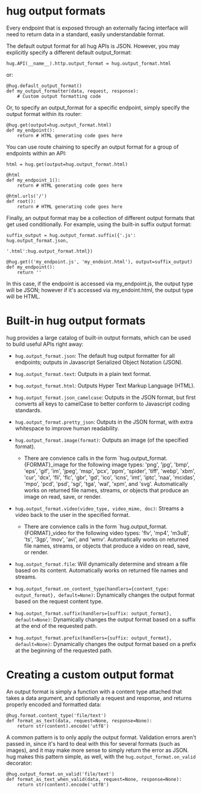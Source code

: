 hug output formats
===================

Every endpoint that is exposed through an externally facing interface will need to return data in a standard, easily understandable format.

The default output format for all hug APIs is JSON. However, you may explicitly specify a different default output_format:

    hug.API(__name__).http.output_format = hug.output_format.html

or:

    @hug.default_output_format()
    def my_output_formatter(data, request, response):
        # Custom output formatting code

Or, to specify an output_format for a specific endpoint, simply specify the output format within its router:

    @hug.get(output=hug.output_format.html)
    def my_endpoint():
        return # HTML generating code goes here

You can use route chaining to specify an output format for a group of endpoints within an API:

    html = hug.get(output=hug.output_format.html)

    @html
    def my_endpoint_1():
        return # HTML generating code goes here

    @html.urls('/')
    def root():
        return # HTML generating code goes here

Finally, an output format may be a collection of different output formats that get used conditionally. For example, using the built-in suffix output format:

    suffix_output = hug.output_format.suffix({'.js': hug.output_format.json,
                                              '.html':hug.output_format.html})

    @hug.get(('my_endpoint.js', 'my_endoint.html'), output=suffix_output)
    def my_endpoint():
        return ''

In this case, if the endpoint is accessed via my_endpoint.js, the output type will be JSON; however if it's accessed via my_endoint.html, the output type will be HTML.

Built-in hug output formats
===================

hug provides a large catalog of built-in output formats, which can be used to build useful APIs right away:

 - `hug.output_format.json`: The default hug output formatter for all endpoints; outputs in Javascript Serialized Object Notation (JSON).
 - `hug.output_format.text`: Outputs in a plain text format.
 - `hug.output_format.html`: Outputs Hyper Text Markup Language (HTML).
 - `hug.output_format.json_camelcase`: Outputs in the JSON format, but first converts all keys to camelCase to better conform to Javascript coding standards.
 - `hug.output_format.pretty_json`: Outputs in the JSON format, with extra whitespace to improve human readability.
 - `hug.output_format.image(format)`: Outputs an image (of the specified format).
    - There are convience calls in the form `hug.output_format.{FORMAT}_image for the following image types: 'png', 'jpg', 'bmp', 'eps', 'gif', 'im', 'jpeg', 'msp', 'pcx', 'ppm', 'spider', 'tiff', 'webp', 'xbm',
               'cur', 'dcx', 'fli', 'flc', 'gbr', 'gd', 'ico', 'icns', 'imt', 'iptc', 'naa', 'mcidas', 'mpo', 'pcd',
               'psd', 'sgi', 'tga', 'wal', 'xpm', and 'svg'.
    Automatically works on returned file names, streams, or objects that produce an image on read, save, or render.

 - `hug.output_format.video(video_type, video_mime, doc)`: Streams a video back to the user in the specified format.
    - There are convience calls in the form `hug.output_format.{FORMAT}_video for the following video types: 'flv', 'mp4', 'm3u8', 'ts', '3gp', 'mov', 'avi', and 'wmv'.
    Automatically works on returned file names, streams, or objects that produce a video on read, save, or render.

 - `hug.output_format.file`: Will dynamically determine and stream a file based on its content. Automatically works on returned file names and streams.

 - `hug.output_format.on_content_type(handlers={content_type: output_format}, default=None)`: Dynamically changes the output format based on the request content type.
 - `hug.output_format.suffix(handlers={suffix: output_format}, default=None)`: Dynamically changes the output format based on a suffix at the end of the requested path.
 - `hug.output_format.prefix(handlers={suffix: output_format}, default=None)`: Dynamically changes the output format based on a prefix at the beginning of the requested path.

Creating a custom output format
===================

An output format is simply a function with a content type attached that takes a data argument, and optionally a request and response, and returns properly encoded and formatted data:

    @hug.format.content_type('file/text')
    def format_as_text(data, request=None, response=None):
        return str(content).encode('utf8')

A common pattern is to only apply the output format. Validation errors aren't passed in, since it's hard to deal with this for several formats (such as images), and it may make more sense to simply return the error as JSON. hug makes this pattern simple, as well, with the `hug.output_format.on_valid` decorator:

    @hug.output_format.on_valid('file/text')
    def format_as_text_when_valid(data, request=None, response=None):
        return str(content).encode('utf8')
